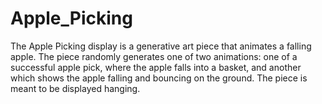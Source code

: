 # Apple_Picking
The Apple Picking display is a generative art piece that animates a falling apple. The piece randomly generates one of two animations: one of a successful apple pick, where the apple falls into a basket, and another which shows the apple falling and bouncing on the ground. The piece is meant to be displayed hanging. 

